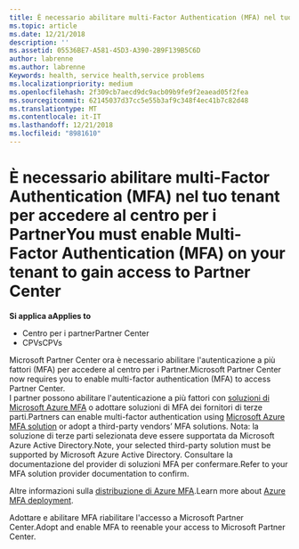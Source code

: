 ```yaml
---
title: È necessario abilitare multi-Factor Authentication (MFA) nel tuo tenant per ottenere l'accesso a questa pagina | Centro per i partner
ms.topic: article
ms.date: 12/21/2018
description: ''
ms.assetid: 05536BE7-A581-45D3-A390-2B9F139B5C6D
author: labrenne
ms.author: labrenne
Keywords: health, service health,service problems
ms.localizationpriority: medium
ms.openlocfilehash: 2f309cb7aecd9dc9acb09b9fe9f2eaead05f2fea
ms.sourcegitcommit: 62145037d37cc5e55b3af9c348f4ec41b7c82d48
ms.translationtype: MT
ms.contentlocale: it-IT
ms.lasthandoff: 12/21/2018
ms.locfileid: "8981610"
---
```

# <a name="you-must-enable-multi-factor-authentication-mfa-on-your-tenant-to-gain-access-to-partner-center"></a><span data-ttu-id="20efc-102">È necessario abilitare multi-Factor Authentication (MFA) nel tuo tenant per accedere al centro per i Partner</span><span class="sxs-lookup"><span data-stu-id="20efc-102">You must enable Multi-Factor Authentication (MFA) on your tenant to gain access to Partner Center</span></span>

**<span data-ttu-id="20efc-103">Si applica a</span><span class="sxs-lookup"><span data-stu-id="20efc-103">Applies to</span></span>**

- <span data-ttu-id="20efc-104">Centro per i partner</span><span class="sxs-lookup"><span data-stu-id="20efc-104">Partner Center</span></span>
- <span data-ttu-id="20efc-105">CPVs</span><span class="sxs-lookup"><span data-stu-id="20efc-105">CPVs</span></span>

<span data-ttu-id="20efc-106">Microsoft Partner Center ora è necessario abilitare l'autenticazione a più fattori (MFA) per accedere al centro per i Partner.</span><span class="sxs-lookup"><span data-stu-id="20efc-106">Microsoft Partner Center now requires you to enable multi-factor authentication (MFA) to access Partner Center.</span></span>  
<span data-ttu-id="20efc-107">I partner possono abilitare l'autenticazione a più fattori con [soluzioni di Microsoft Azure MFA](https://docs.microsoft.com/en-us/azure/active-directory/authentication/concept-mfa-howitworks) o adottare soluzioni di MFA dei fornitori di terze parti.</span><span class="sxs-lookup"><span data-stu-id="20efc-107">Partners can enable multi-factor authentication using [Microsoft Azure MFA solution](https://docs.microsoft.com/en-us/azure/active-directory/authentication/concept-mfa-howitworks) or adopt a third-party vendors’ MFA solutions.</span></span> <span data-ttu-id="20efc-108">Nota: la soluzione di terze parti selezionata deve essere supportata da Microsoft Azure Active Directory.</span><span class="sxs-lookup"><span data-stu-id="20efc-108">Note, your selected third-party solution must be supported by Microsoft Azure Active Directory.</span></span> <span data-ttu-id="20efc-109">Consultare la documentazione del provider di soluzioni MFA per confermare.</span><span class="sxs-lookup"><span data-stu-id="20efc-109">Refer to your MFA solution provider documentation to confirm.</span></span> 

<span data-ttu-id="20efc-110">Altre informazioni sulla [distribuzione di Azure MFA](https://docs.microsoft.com/en-us/azure/active-directory/authentication/howto-mfa-getstarted).</span><span class="sxs-lookup"><span data-stu-id="20efc-110">Learn more about [Azure MFA deployment](https://docs.microsoft.com/en-us/azure/active-directory/authentication/howto-mfa-getstarted).</span></span> 
 
<span data-ttu-id="20efc-111">Adottare e abilitare MFA riabilitare l'accesso a Microsoft Partner Center.</span><span class="sxs-lookup"><span data-stu-id="20efc-111">Adopt and enable MFA to reenable your access to Microsoft Partner Center.</span></span> 